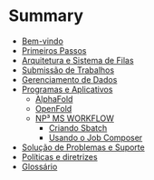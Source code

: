 # Summary

<!-- 
--------------------------------------------------------------- Estrutura do MarvinDocs ---------------------------------------------------------------

1. Bem-vindo: Forneça uma breve introdução ao cluster HPC Marvin e o que os usuários podem esperar encontrar na documentação.

2. Primeiros Passos: Este capítulo deve fornecer um guia passo a passo para novos usuários criarem uma conta e acessarem o cluster HPC Marvin. Inclua 
informações sobre instalações de software, configuração de conta e outras informações essenciais que novos usuários precisam saber.

3. Arquitetura e Sistema de Filas: Este capítulo deve fornecer uma visão geral da arquitetura do cluster HPC Marvin, incluindo seu hardware, software e
infraestrutura de rede. Esta seção deve cobrir como o sistema é configurado e como funciona.

4. Submissão de Trabalhos: Este capítulo deve fornecer instruções detalhadas sobre como enviar trabalhos para o cluster HPC Marvin. Isso deve incluir 
informações sobre tipos de trabalho, scripts de submissão de trabalho e como monitorar e gerenciar trabalhos em execução.

5. Gerenciamento de Dados: Este capítulo deve abordar estratégias de gerenciamento de dados para o cluster HPC Marvin, incluindo as melhores práticas 
para armazenamento, transferência e backup de dados.

6. Programas e Aplicativos: Este capítulo deve cobrir o software e os aplicativos disponíveis no cluster HPC Marvin, incluindo como usá-los, como 
instalá-los e qualquer informação adicional sobre sua configuração.

7. Solução de Problemas e Suporte: Este capítulo deve fornecer informações sobre problemas comuns que os usuários podem encontrar no cluster HPC 
Marvin e como resolvê-los. Também deve fornecer informações sobre como obter suporte se precisar de ajuda adicional.

8. Políticas e diretrizes: Este capítulo deve cobrir as políticas e diretrizes para o uso do cluster HPC Marvin, incluindo diretrizes para alocação 
de recursos, priorização de trabalho e uso.

9. Glossário: Este capítulo deve incluir um glossário de termos técnicos e siglas usados ​​em toda a documentação para ajudar os usuários a entender 
a linguagem e terminologia usadas.

Lembre-se de usar linguagem clara e concisa em toda a documentação e usar recursos visuais, como diagramas, capturas de tela e exemplos de código 
para ajudar a explicar conceitos. Boa sorte na criação da estrutura do seu MarvinDocs! 

-------------------------------------------------------------------------------------------------------------------------------------------------------
-->

- [Bem-vindo](bem-vindo/README.md)
- [Primeiros Passos](primeiros-passos/README.md)
- [Arquitetura e Sistema de Filas](arquitetura-e-sistema-de-filas/README.md)
- [Submissão de Trabalhos](submissao-de-trabalhos/README.md)
- [Gerenciamento de Dados](gerenciamento-de-dados/README.md)
- [Programas e Aplicativos](programas-e-aplicativos/README.md)
  - [AlphaFold](programas-e-aplicativos/alphafold/README.md)
  - [OpenFold](programas-e-aplicativos/openfold/README.md)
  - [NP³ MS WORKFLOW](programas-e-aplicativos/np3_ms_workflow/README.md)
    - [Criando Sbatch](programas-e-aplicativos/np3_ms_workflow/np3_sbatch.md)
    - [Usando o Job Composer](programas-e-aplicativos/np3_ms_workflow/np3_jobcomposer.md)
  <!-- Planejados
  - [Cellprofiler]()
  - [ilastik]()
  - [Cellpose]()
  - [Gromacs]()
  - [Amber]()
  - [Relion]() 
  -->
- [Solução de Problemas e Suporte](solucao-de-problemas-e-suporte/README.md)
- [Políticas e diretrizes](politicas-e-diretrizes/README.md)
- [Glossário](glossario/README.md)
